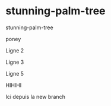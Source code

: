 # stunning-palm-tree
stunning-palm-tree

poney

Ligne 2

Ligne 3

Ligne 5

HIHIHI

Ici depuis la new branch
